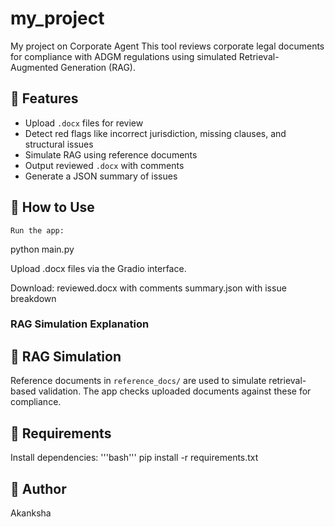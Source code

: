 # my_project
My project on Corporate Agent
This tool reviews corporate legal documents for compliance with ADGM regulations using simulated Retrieval-Augmented Generation (RAG).

## 🚀 Features

- Upload `.docx` files for review
- Detect red flags like incorrect jurisdiction, missing clauses, and structural issues
- Simulate RAG using reference documents
- Output reviewed `.docx` with comments
- Generate a JSON summary of issues

## 🧪 How to Use
    Run the app:
   python main.py

Upload .docx files via the Gradio interface.

Download:
reviewed.docx with comments
summary.json with issue breakdown


### RAG Simulation Explanation

## 🧠 RAG Simulation
Reference documents in `reference_docs/` are used to simulate retrieval-based validation. The app checks uploaded documents against these for compliance.

## 📌 Requirements
Install dependencies:
'''bash'''
pip install -r requirements.txt


## 📝 Author
Akanksha 
